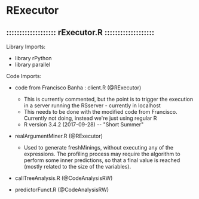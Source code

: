 # RExecutor



::::::::::::::::::: rExecutor.R :::::::::::::::::::
-


Library Imports:

- library rPython
- library parallel


Code Imports:

- code from Francisco Banha : client.R (@RExecutor)
   - This is currently commented, but the point is to trigger the execution in a server running the RSserver - currently in localhost
   - This needs to be done with the modified code from Francisco. Currently not doing, instead we're just using regular R 
   - R version 3.4.2 (2017-09-28) -- "Short Summer"
  
- realArgumentMiner.R (@RExecutor)
   - Used to generate freshMinings, without executing any of the expressions. The profiling process may require the algorithm to perform some inner predictions, so that a final value is reached (mostly related to the size of the variables).

- callTreeAnalysis.R (@CodeAnalysisRW)
   

- predictorFunct.R (@CodeAnalysisRW)
